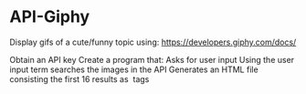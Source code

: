 # API-Giphy

Display gifs of a cute/funny topic using: https://developers.giphy.com/docs/

Obtain an API key
Create a program that:
Asks for user input
Using the user input term searches the images in the API
Generates an HTML file consisting the first 16 results as <img> tags
